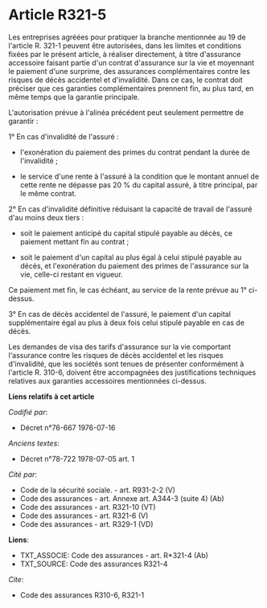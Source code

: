 # Article R321-5

Les entreprises agréées pour pratiquer la branche mentionnée au 19 de l'article R. 321-1 peuvent être autorisées, dans les
limites et conditions fixées par le présent article, à réaliser directement, à titre d'assurance accessoire faisant partie
d'un contrat d'assurance sur la vie et moyennant le paiement d'une surprime, des assurances complémentaires contre les
risques de décès accidentel et d'invalidité. Dans ce cas, le contrat doit préciser que ces garanties complémentaires prennent
fin, au plus tard, en même temps que la garantie principale.

L'autorisation prévue à l'alinéa précédent peut seulement permettre de garantir :

1° En cas d'invalidité de l'assuré :

- l'exonération du paiement des primes du contrat pendant la durée de l'invalidité ;

- le service d'une rente à l'assuré à la condition que le montant annuel de cette rente ne dépasse pas 20 % du capital
assuré, à titre principal, par le même contrat.

2° En cas d'invalidité définitive réduisant la capacité de travail de l'assuré d'au moins deux tiers :

- soit le paiement anticipé du capital stipulé payable au décès, ce paiement mettant fin au contrat ;

- soit le paiement d'un capital au plus égal à celui stipulé payable au décès, et l'exonération du paiement des primes de
l'assurance sur la vie, celle-ci restant en vigueur.

Ce paiement met fin, le cas échéant, au service de la rente prévue au 1° ci-dessus.

3° En cas de décès accidentel de l'assuré, le paiement d'un capital supplémentaire égal au plus à deux fois celui stipulé
payable en cas de décès.

Les demandes de visa des tarifs d'assurance sur la vie comportant l'assurance contre les risques de décès accidentel et les
risques d'invalidité, que les sociétés sont tenues de présenter conformément à l'article R. 310-6, doivent être accompagnées
des justifications techniques relatives aux garanties accessoires mentionnées ci-dessus.

**Liens relatifs à cet article**

_Codifié par_:

  - Décret n°76-667 1976-07-16

_Anciens textes_:

  - Décret n°78-722 1978-07-05 art. 1

_Cité par_:

  - Code de la sécurité sociale. - art. R931-2-2 (V)
  - Code des assurances - art. Annexe art. A344-3 (suite 4) (Ab)
  - Code des assurances - art. R321-10 (VT)
  - Code des assurances - art. R321-6 (V)
  - Code des assurances - art. R329-1 (VD)

**Liens**:

  - TXT_ASSOCIE: Code des assurances - art. R*321-4 (Ab)
  - TXT_SOURCE: Code des assurances R321-4

_Cite_:

  - Code des assurances R310-6, R321-1
